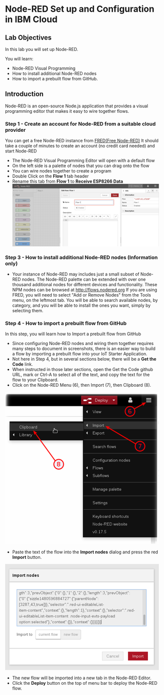 # Node-RED Set up and Configuration in IBM Cloud

## Lab Objectives

In this lab you will set up Node-RED.  

You will learn:

- Node-RED Visual Programming
- How to install additional Node-RED nodes
- How to import a prebuilt flow from GitHub.

## Introduction

Node-RED is an open-source
Node.js application that provides a visual programming editor that makes it easy to wire together flows.


### Step 1 - Create an account for Node-RED from a suitable cloud provider

You can get a free Node-RED instance from [FRED(Free Node-RED)](https://users.sensetecnic.com/app/services)
It should take a couple of minutes to create an account (no credit card needed) and start Node-RED

- The Node-RED Visual Programming Editor will open with a default flow
- On the left side is a palette of nodes that you can drag onto the flow
- You can wire nodes together to create a program
- Double Click on the **Flow 1** tab header
- Rename this tab from **Flow 1** to **Receive ESP8266 Data**
  ![IoT Starter Flow 1](screenshots/Starter-RenameTab.png)

### Step 3 - How to install additional Node-RED nodes (Information only)

- Your instance of Node-RED may includes just a small subset of Node-RED nodes. The Node-RED palette can be extended with over one thousand additional nodes for different devices and functionality. These NPM nodes can be browsed at <http://flows.nodered.org>
If you are using FRED, you will need to select "Add or Remove Nodes" from the Tools menu, on the leftmost tab.
You will be able to search available nodes, by category, and you will be able to install the ones you want, simply by selecting them.

### Step 4 - How to import a prebuilt flow from GitHub

In this step, you will learn how to Import a prebuilt flow from GitHub

- Since configuring Node-RED nodes and wiring them together requires many steps to document in screenshots, there is an easier way to build a flow by importing a prebuilt flow into your IoT Starter Application.
- Not here in Step 4, but in several sections below, there will be a **Get the Code** link.
- When instructed in those later sections, open the Get the Code github URL, mark or Ctrl-A to select all of the text, and copy the text for the flow to your Clipboard.
- Click on the Node-RED Menu (6), then Import (7), then Clipboard (8).

![Node-RED Import](screenshots/Node-RED-Import-a.png)

- Paste the text of the flow into the **Import nodes** dialog and press the red **Import** button.

![Node-RED Import](screenshots/Node-RED-Import-b.png)

- The new flow will be imported into a new tab in the Node-RED Editor.
- Click the **Deploy** button on the top of menu bar to deploy the Node-RED flow.
